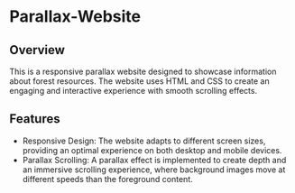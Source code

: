 # Parallax-Website

## Overview
This is a responsive parallax website designed to showcase information about forest resources. The website uses HTML and CSS to create an engaging and interactive experience with smooth scrolling effects.

## Features
- Responsive Design: The website adapts to different screen sizes, providing an optimal experience on both desktop and mobile devices.
- Parallax Scrolling: A parallax effect is implemented to create depth and an immersive scrolling experience, where background images move at different speeds than the foreground content.
